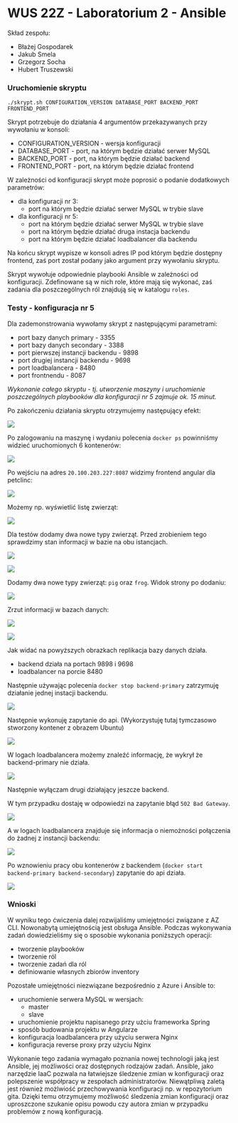# WUS 22Z - Laboratorium 2 - Ansible

Skład zespołu:

- Błażej Gospodarek
- Jakub Smela
- Grzegorz Socha
- Hubert Truszewski

### Uruchomienie skryptu

```
./skrypt.sh CONFIGURATION_VERSION DATABASE_PORT BACKEND_PORT FRONTEND_PORT
```

Skrypt potrzebuje do działania 4 argumentów przekazywanych przy wywołaniu w konsoli:

- CONFIGURATION_VERSION - wersja konfiguracji
- DATABASE_PORT - port, na którym będzie działać serwer MySQL
- BACKEND_PORT - port, na którym będzie działać backend
- FRONTEND_PORT - port, na którym będzie działać frontend

W zależności od konfiguracji skrypt może poprosić o podanie dodatkowych parametrów:

- dla konfiguracji nr 3:
  - port na którym będzie działać serwer MySQL w trybie slave
- dla konfiguracji nr 5:
  - port na którym będzie działać serwer MySQL w trybie slave
  - port na którym będzie działać druga instacja backendu
  - port na którym będzie działać loadbalancer dla backendu

Na końcu skrypt wypisze w konsoli adres IP pod którym będzie dostępny frontend, zaś port został podany jako argument przy wywołaniu skryptu.

Skrypt wywołuje odpowiednie playbooki Ansible w zależności od konfiguracji. Zdefinowane są w nich role, które mają się wykonać, zaś zadania dla poszczególnych ról znajdują się w katalogu `roles`.

### Testy - konfiguracja nr 5

Dla zademonstrowania wywołamy skrypt z następującymi parametrami:

- port bazy danych primary - 3355
- port bazy danych secondary - 3388
- port pierwszej instancji backendu - 9898
- port drugiej instancji backendu - 9698
- port loadbalancera - 8480
- port frontnendu - 8087

_Wykonanie całego skryptu - tj. utworzenie maszyny i uruchomienie poszczególnych playbooków dla konfiguracji nr 5 zajmuje ok. 15 minut._

Po zakończeniu działania skryptu otrzymujemy następujący efekt:

![](img/script_result.png)

Po zalogowaniu na maszynę i wydaniu polecenia `docker ps` powinniśmy widzieć uruchomionych 6 kontenerów:

![](img/docker_1.png)

Po wejściu na adres `20.100.203.227:8087` widzimy frontend angular dla petclinc:

![](img/petclinic_1.png)

Możemy np. wyświetlić listę zwierząt:

![](img/petclinic_2.png)

Dla testów dodamy dwa nowe typy zwierząt. Przed zrobieniem tego sprawdzimy stan informacji w bazie na obu istancjach.

![](img/database_primary_1.png)

![](img/database_secondary_1.png)

Dodamy dwa nowe typy zwierząt: `pig` oraz `frog`. Widok strony po dodaniu:

![](img/petclinic_3.png)

Zrzut informacji w bazach danych:

![](img/database_primary_2.png)

![](img/database_secondary_2.png)

Jak widać na powyższych obrazkach replikacja bazy danych działa.

- backend działa na portach 9898 i 9698
- loadbalancer na porcie 8480

Następnie używając polecenia `docker stop backend-primary` zatrzymuję działanie jednej instacji backendu.

![](img/backend_stop_1.png)

Następnie wykonuję zapytanie do api. (Wykorzystuję tutaj tymczasowo stworzony kontener z obrazem Ubuntu)

![](img/api_1.png)

W logach loadbalancera możemy znaleźć informację, że wykrył że backend-primary nie działa.

![](img/load_1.png)

Następnie wyłączam drugi działający jeszcze backend.

W tym przypadku dostaję w odpowiedzi na zapytanie błąd `502 Bad Gateway`.

![](img/api_2.png)

A w logach loadbalancera znajduje się informacja o niemożności połączenia do żadnej z instancji backendu:

![](img/load_2.png)

Po wznowieniu pracy obu kontenerów z backendem (`docker start backend-primary backend-secondary`) zapytanie do api działa.

![](img/api_4.png)

### Wnioski

W wyniku tego ćwiczenia dalej rozwijaliśmy umiejętności związane z AZ CLI. Nowonabytą umiejętnością jest obsługa Ansible. Podczas wykonywania zadań dowiedzieliśmy się o sposobie wykonania poniższych operacji:

- tworzenie playbooków
- tworzenie ról
- tworzenie zadań dla ról
- definiowanie własnych zbiorów inventory

Pozostałe umiejętności niezwiązane bezpośrednio z Azure i Ansible to:

- uruchomienie serwera MySQL w wersjach:
  - master
  - slave
- uruchomienie projektu napisanego przy użciu frameworka Spring
- sposób budowania projektu w Angularze
- konfiguracja loadbalancera przy użyciu serwera Nginx
- konfiguracja reverse proxy przy użyciu Nginx

Wykonanie tego zadania wymagało poznania nowej technologii jaką jest Ansible, jej możliwości oraz dostępnych rodzajów zadań. Ansible, jako narzędzie IaaC pozwala na łatwiejsze śledzenie zmian w konfiguracji oraz polepszenie współpracy w zespołach administratorów. Niewątpliwą zaletą jest również możlwiość przechowywania konfiguracji np. w repozytorium gita. Dzięki temu otrzymujemy możliwość śledzenia zmian konfiguracji oraz uproszczone szukanie opisu powodu czy autora zmian w przypadku problemów z nową konfiguracją.
